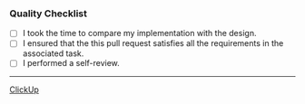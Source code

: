 ### Quality Checklist

<!-- If one or more checklist items doesn't apply to this pull request, consider removing it from the pull request description  -->

<!-- Learn about self-review by reading this article: https://thundergolfer.com/pr-self-review -->

- [ ] I took the time to compare my implementation with the design.
- [ ] I ensured that the this pull request satisfies all the requirements in the associated task.
- [ ] I performed a self-review.

---

<!-- Attach the the task link. Remove it incase no associated task. -->

[ClickUp](#task-link-here)
